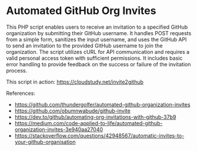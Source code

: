 # Automated GitHub Org Invites

This PHP script enables users to receive an invitation to a specified GitHub organization by submitting their GitHub username. It handles POST requests from a simple form, sanitizes the input username, and uses the GitHub API to send an invitation to the provided GitHub username to join the organization. The script utilizes cURL for API communication and requires a valid personal access token with sufficient permissions. It includes basic error handling to provide feedback on the success or failure of the invitation process.

This script in action: https://cloudstudy.net/invite2github

References:
- https://github.com/thundergolfer/automated-github-organization-invites
- https://github.com/obumnwabude/github-invite
- https://dev.to/github/automating-org-invitations-with-github-37b9
- https://medium.com/code-applied-to-life/automated-github-organization-invites-3e940aa27040
- https://stackoverflow.com/questions/42948567/automatic-invites-to-your-github-organisation
